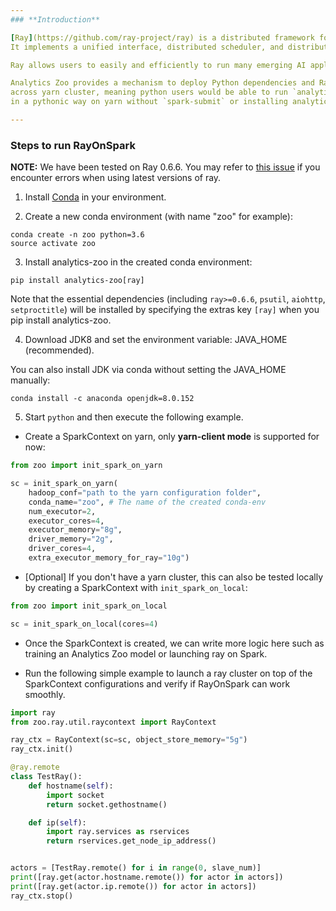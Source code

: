 ```yaml
---
### **Introduction**

[Ray](https://github.com/ray-project/ray) is a distributed framework for emerging AI applications open-sourced by [UC Berkeley RISELab](https://rise.cs.berkeley.edu). 
It implements a unified interface, distributed scheduler, and distributed and fault-tolerant store to address the new and demanding systems requirements for advanced AI technologies. 

Ray allows users to easily and efficiently to run many emerging AI applications, such as deep reinforcement learning using RLlib, scalable hyperparameter search using Ray Tune, automatic program synthesis using AutoPandas, etc.

Analytics Zoo provides a mechanism to deploy Python dependencies and Ray services automatically
across yarn cluster, meaning python users would be able to run `analytics-zoo` or `ray`
in a pythonic way on yarn without `spark-submit` or installing analytics-zoo or ray across all cluster nodes.

---
```

### **Steps to run RayOnSpark**

**NOTE:** We have been tested on Ray 0.6.6. You may refer to [this issue](https://github.com/ray-project/ray/issues/5223) if you encounter errors when using latest versions of ray.

1) Install [Conda](https://docs.conda.io/projects/conda/en/latest/commands/install.html) in your environment.

2) Create a new conda environment (with name "zoo" for example):
```
conda create -n zoo python=3.6
source activate zoo
```

3) Install analytics-zoo in the created conda environment:
```
pip install analytics-zoo[ray]
```

Note that the essential dependencies (including `ray>=0.6.6`, `psutil`, `aiohttp`, `setproctitle`) will be installed by specifying the extras key `[ray]` when you pip install analytics-zoo.

4) Download JDK8 and set the environment variable: JAVA_HOME (recommended).

You can also install JDK via conda without setting the JAVA_HOME manually:

`conda install -c anaconda openjdk=8.0.152`

5) Start `python` and then execute the following example.

- Create a SparkContext on yarn, only __yarn-client mode__ is supported for now:

```python
from zoo import init_spark_on_yarn

sc = init_spark_on_yarn(
    hadoop_conf="path to the yarn configuration folder",
    conda_name="zoo", # The name of the created conda-env
    num_executor=2,
    executor_cores=4,
    executor_memory="8g",
    driver_memory="2g",
    driver_cores=4,
    extra_executor_memory_for_ray="10g")
```

- [Optional] If you don't have a yarn cluster, this can also be tested locally by creating a SparkContext
with `init_spark_on_local`:

```python
from zoo import init_spark_on_local

sc = init_spark_on_local(cores=4)
```

- Once the SparkContext is created, we can write more logic here such as training an Analytics Zoo model
or launching ray on Spark.

- Run the following simple example to launch a ray cluster on top of the SparkContext configurations and verify if RayOnSpark can work smoothly.

```python
import ray
from zoo.ray.util.raycontext import RayContext

ray_ctx = RayContext(sc=sc, object_store_memory="5g")
ray_ctx.init()

@ray.remote
class TestRay():
    def hostname(self):
        import socket
        return socket.gethostname()

    def ip(self):
        import ray.services as rservices
        return rservices.get_node_ip_address()


actors = [TestRay.remote() for i in range(0, slave_num)]
print([ray.get(actor.hostname.remote()) for actor in actors])
print([ray.get(actor.ip.remote()) for actor in actors])
ray_ctx.stop()
```
